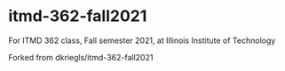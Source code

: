 # itmd-362-fall2021
For ITMD 362 class, Fall semester 2021, at Illinois Institute of Technology

Forked from dkriegls/itmd-362-fall2021
